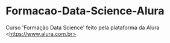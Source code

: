 # Formacao-Data-Science-Alura
Curso 'Formação Data Science' feito pela plataforma da Alura &lt;https://www.alura.com.br>
